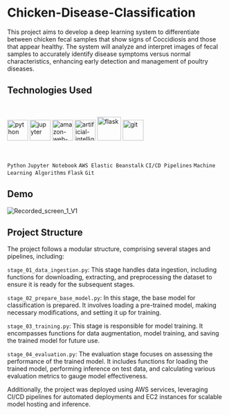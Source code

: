 # Chicken-Disease-Classification

This project aims to develop a deep learning system to differentiate between chicken fecal samples that show signs of Coccidiosis and those that appear healthy. The system will analyze and interpret images of fecal samples to accurately identify disease symptoms versus normal characteristics, enhancing early detection and management of poultry diseases.

## Technologies Used
</h3>
<br>
<p align="left">
        <img width="48" height="48" src="https://img.icons8.com/fluency/48/python.png" alt="python"/>
        <img width="48" height="48" src="https://img.icons8.com/fluency/48/jupyter.png" alt="jupyter"/>
        <img width="48" height="48" src="https://img.icons8.com/color/48/amazon-web-services.png" alt="amazon-web-services"/>
        <img width="48" height="48" src="https://img.icons8.com/color/48/artificial-intelligence.png" alt="artificial-intelligence"/>
        <img width="55" height="55" src="https://img.icons8.com/nolan/64/flask.png" alt="flask"/>
        <img width="48" height="48" src="https://img.icons8.com/color/48/git.png" alt="git"/>

</p>
</div>
<br>

`Python`  `Jupyter Notebook` `AWS Elastic Beanstalk`  `CI/CD Pipelines`  `Machine Learning Algorithms`  `Flask`  `Git`

## Demo
![Recorded_screen_1_V1](https://github.com/user-attachments/assets/700b4850-18d9-4841-9bfb-96c5e972a1f4)

## Project Structure
The project follows a modular structure, comprising several stages and pipelines, including:

`stage_01_data_ingestion.py`: This stage handles data ingestion, including functions for downloading, extracting, and preprocessing the dataset to ensure it is ready for the subsequent stages.

`stage_02_prepare_base_model.py`: In this stage, the base model for classification is prepared. It involves loading a pre-trained model, making necessary modifications, and setting it up for training.

`stage_03_training.py`: This stage is responsible for model training. It encompasses functions for data augmentation, model training, and saving the trained model for future use.

`stage_04_evaluation.py`: The evaluation stage focuses on assessing the performance of the trained model. It includes functions for loading the trained model, performing inference on test data, and calculating various evaluation metrics to gauge model effectiveness.

Additionally, the project was deployed using AWS services, leveraging CI/CD pipelines for automated deployments and EC2 instances for scalable model hosting and inference.

